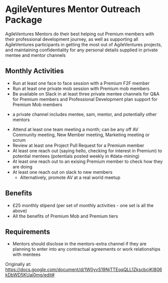 AgileVentures Mentor Outreach Package
=====================================

AgileVentures Mentors do their best helping out Premium members with their professional development journey, as well as supporting all AgileVentures participants in getting the most out of AgileVentures projects, and maintaining confidentiality for any personal details supplied in private mentee and mentor channels


Monthly Activities
------------------

* Run at least one face to face session with a Premium F2F member 
* Run at least one private mob session with Premium mob members
* Be available on Slack in at least three private mentee channels for Q&A for Premium members and Professional Development plan support for Premium Mob members
 - a private channel includes mentee, sam, mentor, and potentially other mentors
* Attend at least one team meeting a month; can be any off AV Community meeting, New Member meeting, Marketing meeting or scrum
* Review at least one Project Pull Request for a Premium member
* At least one reach out (saying hello, checking for interest in Premium) to potential mentees (potentials posted weekly in #data-mining)
* At least one reach out to an exising Premium member to check how they are doing
* At least one reach out on slack to new members
  - Alternatively, promote AV at a real world meetup


Benefits
--------

* £25 monthly stipend (per set of monthly activities - one set is all the above)
* All the benefits of Premium Mob and Premium tiers

Requirements
------------

* Mentors should disclose in the mentors-extra channel if they are planning to enter into any contractual agreements or work relationships with mentees


Originally at: https://docs.google.com/document/d/1W0yvS19NjTTEoqQLL1ZkscbcjKI806kDbWD5KUai0mg/edit#
